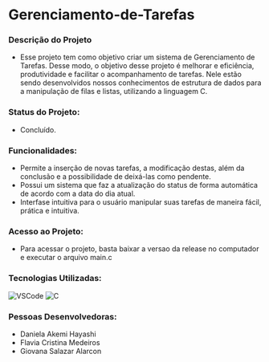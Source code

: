# Gerenciamento-de-Tarefas
### Descrição do Projeto
- Esse projeto tem como objetivo criar um sistema de Gerenciamento de Tarefas. Desse modo, o objetivo desse projeto é melhorar e eficiência, produtividade e facilitar o acompanhamento de tarefas. Nele estão sendo desenvolvidos nossos conhecimentos de estrutura de dados para a manipulação de filas e listas, utilizando a linguagem C. 

### Status do Projeto: 
- Concluído.

### Funcionalidades:
- Permite a inserção de novas tarefas, a modificação destas, além da conclusão e a possibilidade de deixá-las como pendente.
- Possui um sistema que faz a atualização do status de forma automática de acordo com a data do dia atual.
- Interfase intuitiva para o usuário manipular suas tarefas de maneira fácil, prática e intuitiva.

### Acesso ao Projeto:
- Para acessar o projeto, basta baixar a versao da release no computador e executar o arquivo main.c

### Tecnologias Utilizadas:

![VSCode](https://img.shields.io/badge/VSCode-0078D4?style=for-the-badge&logo=visual%20studio%20code&logoColor=white) ![C](https://img.shields.io/badge/C-00599C?style=for-the-badge&logo=c&logoColor=white)

### Pessoas Desenvolvedoras: 
- Daniela Akemi Hayashi
- Flavia Cristina Medeiros
- Giovana Salazar Alarcon
